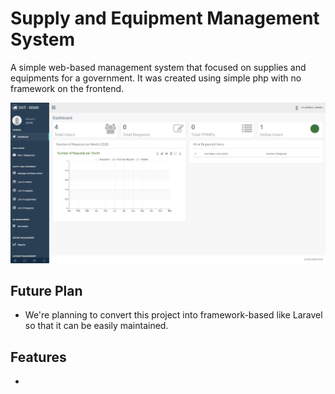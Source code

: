 # Supply and Equipment Management System

A simple web-based management system that focused on supplies and equipments for a government. It was created using simple php with no framework on the frontend.

![cover image](https://github.com/xenide-dev/client_supply_management/blob/master/assets/images/cover.jpg)

## Future Plan

* We're planning to convert this project into framework-based like Laravel so that it can be easily maintained.

## Features

* 
